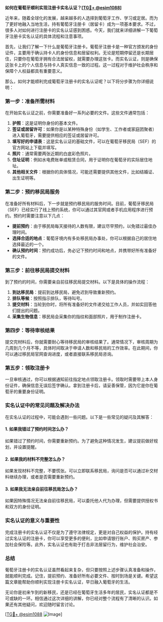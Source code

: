 **如何在葡萄牙顺利实现注册卡实名认证？[[TG💪+ @esim1088](https://t.me/s/esim1088)]**

近年来，随着全球化的发展，越来越多的人选择到葡萄牙工作、学习或定居。而为了更好地融入当地生活，持有葡萄牙注册卡（居留卡）成为一项基本要求。不过，很多人对如何进行注册卡的实名认证感到困惑。今天，我们就来详细讲解一下葡萄牙注册卡实名认证的具体流程和注意事项。

首先，让我们了解一下什么是葡萄牙注册卡。葡萄牙注册卡是一种官方颁发的身份证件，主要用于确认持卡人的身份信息和居留权利。无论是短期停留还是长期居住，只要你在葡萄牙拥有合法居留权，就需要办理这张卡。而实名认证，则是确保这张卡上的个人信息与持卡人真实信息一致的过程。这一过程对于维护社会秩序和保障个人权益都具有重要意义。

那么，如何才能顺利完成葡萄牙注册卡的实名认证呢？以下将分步骤为你详细说明：

### **第一步：准备所需材料**

在开始实名认证之前，你需要准备好一系列必要的文件。这些文件通常包括：

1. **护照**：这是证明你身份的基本文件。
2. **签证或居留许可**：如果你是以某种特殊身份（如学生、工作者或家庭团聚者）进入葡萄牙，需要提供相应的签证或居留许可。
3. **填写好的申请表**：这是实名认证的基础文件，可以在葡萄牙移民局（SEF）的官方网站上下载并填写。
4. **照片**：通常需要两张近期的白底彩色照片。
5. **住址证明**：例如水电费账单或租赁合同，用于证明你在葡萄牙的实际居住地址。
6. **其他相关文件**：根据你的具体情况，可能还需要提供其他文件，比如结婚证、出生证明等。

### **第二步：预约移民局服务**

在准备好所有材料后，下一步就是预约移民局的服务时间。目前，葡萄牙移民局（SEF）已经实行了线上预约系统，你可以通过其官网或者手机应用程序进行预约。预约时需要注意以下几点：

- **提前预约**：由于移民局每天接待的人数有限，建议尽早预约，以免错过最佳办理时间。
- **选择合适的地点**：葡萄牙境内有多处移民局办事处，你可以根据自己的居住地选择最近的一个。
- **确认预约时间**：预约成功后，务必记下预约时间和地点，并携带好所有准备好的文件。

### **第三步：前往移民局提交材料**

到了预约的时间，你需要亲自前往移民局提交材料。以下是具体的操作流程：

1. **到达移民局**：提前到达移民局，避免迟到导致重新预约。
2. **排队等候**：按照指示排队，等待叫号。
3. **提交材料**：当轮到你时，将所有准备好的文件递交给工作人员，并如实回答他们提出的问题。
4. **采集生物信息**：移民局会采集你的指纹和面部照片，用于制作注册卡。

### **第四步：等待审核结果**

提交完材料后，你就需要耐心等待移民局的审核结果了。通常情况下，审核周期为几周到几个月不等，具体时间取决于申请人数和移民局的工作效率。在此期间，你可以通过移民局官网查询进度，或者直接联系移民局咨询。

### **第五步：领取注册卡**

一旦审核通过，你可以根据通知前往指定地点领取注册卡。领取时需要带上本人身份证件，确保信息无误后签字确认。拿到注册卡后，请妥善保管，因为它是你在葡萄牙的重要身份证明。

### **实名认证中的常见问题及解决办法**

在实名认证的过程中，可能会遇到一些问题。以下是一些常见的疑问及其解答：

#### **1. 如果我错过了预约时间怎么办？**
如果错过了预约时间，你需要重新预约。为了避免这种情况发生，建议提前做好规划，并设置提醒。

#### **2. 如果我的材料不完整怎么办？**
如果发现材料不完整，不要慌张。可以立即联系移民局，询问是否可以通过补交材料继续办理，或者是否需要重新预约。

#### **3. 如果我无法亲自前往移民局怎么办？**
如果因特殊情况无法亲自前往移民局，可以委托他人代为办理，但需要提供授权书和双方的身份证明。

### **实名认证的意义与重要性**

完成注册卡的实名认证不仅是为了遵守法律规定，更是对自己权益的保护。持有经过实名认证的注册卡，你可以享受更多的便利，比如申请银行账户、购买房产、参加社会保险等。此外，实名认证也有助于打击非法居留行为，维护社会治安。

### **总结**

葡萄牙注册卡的实名认证虽然看起来复杂，但只要按照上述步骤认真准备和操作，就能顺利完成。记住，提前预约、准备好所有必要文件、按时到场是关键。希望这篇文章能帮助你顺利实现注册卡实名认证，早日融入葡萄牙的生活。

无论你是初来乍到的新移民，还是已经在葡萄牙生活多年的居民，实名认证都是不可或缺的一环。相信通过这次详细的讲解，你已经对整个流程有了清晰的认识。如果还有其他疑问，欢迎随时留言讨论。

[[TG💪+ @esim1088](https://t.me/s/esim1088) ![Image](https://i.postimg.cc/4NQfJmqS/Snipaste-2025-05-13-00-14-12.png)]